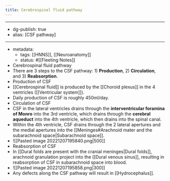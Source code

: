 ```yaml
---
title: Cerebrospinal fluid pathway
---
```


- --
- dg-publish: true
- alias: [CSF pathway]
- --
- metadata:
	- tags: [[HNNS]], [[Neuroanatomy]]
	- status: #[[Fleeting Notes]]
- Cerebrospinal fluid pathway
- There are 3 steps to the CSF pathway: 1) **Production**, 2) **Circulation**, and 3) **Reabsorption**.
- Production of CSF
- [[Cerebrospinal fluid]] is produced by the [[Choroid plexus]] in the 4 ventricles ([[Ventricular system]]).
- Daily production of CSF is roughly 450ml/day.
- Circulation of CSF
- CSF in the lateral ventricles drains through the **interventricular foramina of Monro** into the 3rd ventricle, which drains through the **cerebral aqueduct** into the 4th ventricle, which then drains into the spinal canal.
- Within the 4th ventricle, CSF drains through the 2 lateral apertures and the medial apertures into the [[Meninges#Arachnoid mater and the subarachnoid space|Subarachnoid space]].
- ![[Pasted image 20221207195840.png|500]]
- Reabsorption of CSF
- In [[Dural folds are present with the cranial meninges|Dural folds]], arachnoid granulation project into the [[Dural venous sinus]], resulting in reabsorption of CSF in subarachnoid space into blood.
- ![[Pasted image 20221207195858.png|300]]
- Any defects along the CSF pathway will result in [[Hydrocephalus]].
